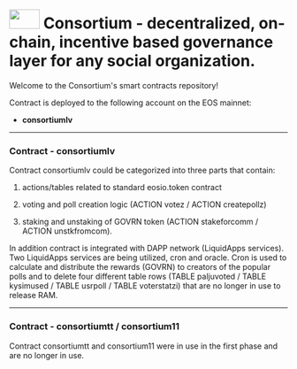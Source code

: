 <h1> <img src="https://user-images.githubusercontent.com/46645013/78460735-fb03f280-76cb-11ea-9c1e-eb86c1511462.png" width="55" height="35"> Consortium - decentralized, on-chain, incentive based governance layer for any social organization.  </h1>


Welcome to the Consortium's smart contracts repository! 


<p>Contract is deployed to the following account on the EOS mainnet:
        <ul>
        <li><b>consortiumlv</b>   </li>   </ul></p>
        <hr></hr>

<h3>Contract - consortiumlv </h3>


Contract consortiumlv could be categorized into three parts that contain:

1. actions/tables related to standard eosio.token contract

2. voting and poll creation logic (ACTION votez / ACTION createpollz)

3. staking and unstaking of GOVRN token (ACTION stakeforcomm / ACTION unstkfromcom).


In addition contract is integrated with DAPP network (LiquidApps services). Two LiquidApps services are being utilized, cron and oracle. Cron is used to calculate and distribute the rewards (GOVRN) to creators of the popular polls and to delete four different table rows (TABLE paljuvoted / TABLE kysimused / TABLE usrpoll / TABLE voterstatzi) that are no longer in use to release RAM. 
<hr></hr>
 
 <h3>Contract - consortiumtt / consortium11 </h3> 
 
 Contract consortiumtt and consortium11 were in use in the first phase and are no longer in use. 
 
 
 

